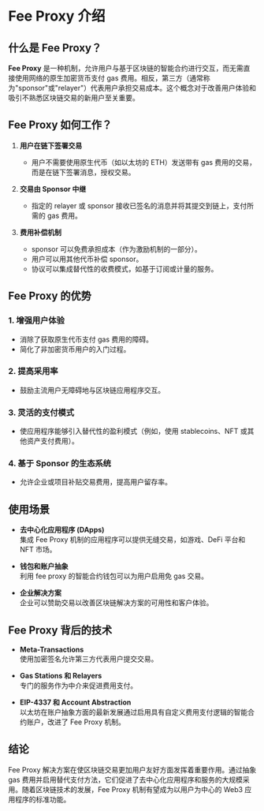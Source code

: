 # Fee Proxy 介绍

## 什么是 Fee Proxy？

**Fee Proxy** 是一种机制，允许用户与基于区块链的智能合约进行交互，而无需直接使用网络的原生加密货币支付 gas 费用。相反，第三方（通常称为"sponsor"或"relayer"）代表用户承担交易成本。这个概念对于改善用户体验和吸引不熟悉区块链交易的新用户至关重要。

## Fee Proxy 如何工作？

1. **用户在链下签署交易**  
   - 用户不需要使用原生代币（如以太坊的 ETH）发送带有 gas 费用的交易，而是在链下签署消息，授权交易。

2. **交易由 Sponsor 中继**  
   - 指定的 relayer 或 sponsor 接收已签名的消息并将其提交到链上，支付所需的 gas 费用。

3. **费用补偿机制**  
   - sponsor 可以免费承担成本（作为激励机制的一部分）。  
   - 用户可以用其他代币补偿 sponsor。  
   - 协议可以集成替代性的收费模式，如基于订阅或计量的服务。

## Fee Proxy 的优势

### 1. **增强用户体验**
   - 消除了获取原生代币支付 gas 费用的障碍。
   - 简化了非加密货币用户的入门过程。

### 2. **提高采用率**
   - 鼓励主流用户无障碍地与区块链应用程序交互。

### 3. **灵活的支付模式**
   - 使应用程序能够引入替代性的盈利模式（例如，使用 stablecoins、NFT 或其他资产支付费用）。

### 4. **基于 Sponsor 的生态系统**
   - 允许企业或项目补贴交易费用，提高用户留存率。

## 使用场景

- **去中心化应用程序 (DApps)**  
  集成 Fee Proxy 机制的应用程序可以提供无缝交易，如游戏、DeFi 平台和 NFT 市场。

- **钱包和账户抽象**  
  利用 fee proxy 的智能合约钱包可以为用户启用免 gas 交易。

- **企业解决方案**  
  企业可以赞助交易以改善区块链解决方案的可用性和客户体验。

## Fee Proxy 背后的技术

- **Meta-Transactions**  
  使用加密签名允许第三方代表用户提交交易。

- **Gas Stations 和 Relayers**  
  专门的服务作为中介来促进费用支付。

- **EIP-4337 和 Account Abstraction**  
  以太坊在账户抽象方面的最新发展通过启用具有自定义费用支付逻辑的智能合约账户，改进了 Fee Proxy 机制。

## 结论

Fee Proxy 解决方案在使区块链交易更加用户友好方面发挥着重要作用。通过抽象 gas 费用并启用替代支付方法，它们促进了去中心化应用程序和服务的大规模采用。随着区块链技术的发展，Fee Proxy 机制有望成为以用户为中心的 Web3 应用程序的标准功能。
